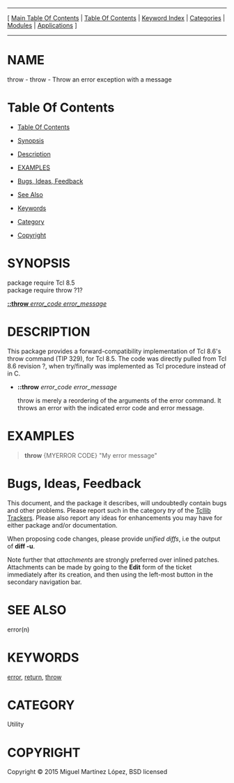 
[//000000001]: # (throw \- Forward compatibility implementation of \[throw\])
[//000000002]: # (Generated from file 'tcllib\_throw\.man' by tcllib/doctools with format 'markdown')
[//000000003]: # (Copyright &copy; 2015 Miguel Martínez López, BSD licensed)
[//000000004]: # (throw\(n\) 1 tcllib "Forward compatibility implementation of \[throw\]")

<hr> [ <a href="../../../../toc.md">Main Table Of Contents</a> &#124; <a
href="../../../toc.md">Table Of Contents</a> &#124; <a
href="../../../../index.md">Keyword Index</a> &#124; <a
href="../../../../toc0.md">Categories</a> &#124; <a
href="../../../../toc1.md">Modules</a> &#124; <a
href="../../../../toc2.md">Applications</a> ] <hr>

# NAME

throw \- throw \- Throw an error exception with a message

# <a name='toc'></a>Table Of Contents

  - [Table Of Contents](#toc)

  - [Synopsis](#synopsis)

  - [Description](#section1)

  - [EXAMPLES](#section2)

  - [Bugs, Ideas, Feedback](#section3)

  - [See Also](#seealso)

  - [Keywords](#keywords)

  - [Category](#category)

  - [Copyright](#copyright)

# <a name='synopsis'></a>SYNOPSIS

package require Tcl 8\.5  
package require throw ?1?  

[__::throw__ *error\_code* *error\_message*](#1)  

# <a name='description'></a>DESCRIPTION

This package provides a forward\-compatibility implementation of Tcl 8\.6's throw
command \(TIP 329\), for Tcl 8\.5\. The code was directly pulled from Tcl 8\.6
revision ?, when try/finally was implemented as Tcl procedure instead of in C\.

  - <a name='1'></a>__::throw__ *error\_code* *error\_message*

    throw is merely a reordering of the arguments of the error command\. It
    throws an error with the indicated error code and error message\.

# <a name='section2'></a>EXAMPLES

> __throw__ \{MYERROR CODE\} "My error message"  
>   

# <a name='section3'></a>Bugs, Ideas, Feedback

This document, and the package it describes, will undoubtedly contain bugs and
other problems\. Please report such in the category *try* of the [Tcllib
Trackers](http://core\.tcl\.tk/tcllib/reportlist)\. Please also report any ideas
for enhancements you may have for either package and/or documentation\.

When proposing code changes, please provide *unified diffs*, i\.e the output of
__diff \-u__\.

Note further that *attachments* are strongly preferred over inlined patches\.
Attachments can be made by going to the __Edit__ form of the ticket
immediately after its creation, and then using the left\-most button in the
secondary navigation bar\.

# <a name='seealso'></a>SEE ALSO

error\(n\)

# <a name='keywords'></a>KEYWORDS

[error](\.\./\.\./\.\./\.\./index\.md\#error),
[return](\.\./\.\./\.\./\.\./index\.md\#return),
[throw](\.\./\.\./\.\./\.\./index\.md\#throw)

# <a name='category'></a>CATEGORY

Utility

# <a name='copyright'></a>COPYRIGHT

Copyright &copy; 2015 Miguel Martínez López, BSD licensed
